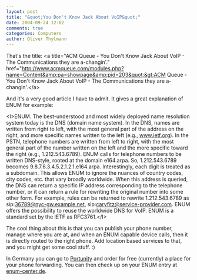 ```yaml
---
layout: post
title: "&quot;You Don't Know Jack About VoIP&quot;"
date: 2004-09-24 12:02
comments: true
categories: Computers
author: Oliver Thylmann
---
```



That's the title: &lt;a title=&quot;ACM Queue - You Don't Know Jack About VoIP - The Communications they are a-changin'.&quot; href=&quot;http://www.acmqueue.com/modules.php?name=Content&amp;pa=showpage&amp;pid=203&quot;&gt;ACM Queue - You Don't Know Jack About VoIP - The Communications they are a-changin'.&lt;/a&gt;

And it's a very good article I have to admit. It gives a great explanation of ENUM for example: 

&lt;I&gt;ENUM. The best-understood and most widely deployed name resolution system today is the DNS (domain name system). In the DNS, names are written from right to left, with the most general part of the address on the right, and more specific names written to the left (e.g., www.ietf.org). In the PSTN, telephone numbers are written from left to right, with the most general part of the number written on the left and the more specific toward the right (e.g., 1.212.543.6789). ENUM calls for telephone numbers to be written DNS-style, rooted at the domain e164.arpa. So, 1.212.543.6789 becomes 9.8.7.6.3.4.5.2.1.2.1.e164.arpa. Interestingly, each digit is treated as a subdomain. This allows ENUM to ignore the nuances of country codes, city codes, etc. that vary broadly worldwide. When this address is queried, the DNS can return a specific IP address corresponding to the telephone number, or it can return a rule for rewriting the original number into some other form. For example, rules can be returned to rewrite 1.212.543.6789 as sip:36789@nyc-gw.example.net, sip:caryfitz@service-provider.com. ENUM offers the possibility to reuse the worldwide DNS for VoIP. ENUM is a standard set by the IETF as RFC3761.&lt;/I&gt;

The cool thing about this is that you can publish your phone number, manage where you are at, and when an ENUM capable device calls, then it is directly routed to the right phone. Add location based services to that, and you might get some cool stuff. :)

In Germany you can go to [Portunity](http://www.portunity.net/enum) and order for free (currently) a place for your phone forwarding. You can then check up on your ENUM entry at [enum-center.de](http://www.enum-center.de/).



